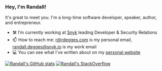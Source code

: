 ### Hey, I'm Randall!

It's great to meet you. I'm a long-time software developer, speaker, author, and entrepreneur.

- 🛠️ I’m currently working at [Snyk](https://snyk.io) leading Developer & Security Relations
- 📫 How to reach me: r@rdegges.com is my personal email, randall.degges@snyk.io is my work email
- 💻 You can see what I've written about on my [personal website](https://www.rdegges.com)

[![Randall's GitHub stats](https://github-readme-stats.vercel.app/api?username=rdegges)](https://github.com/rdegges) [![Randall's StackOverflow](https://github-readme-stackoverflow.vercel.app/?userID=194175)](https://stackoverflow.com/users/194175/rdegges)
